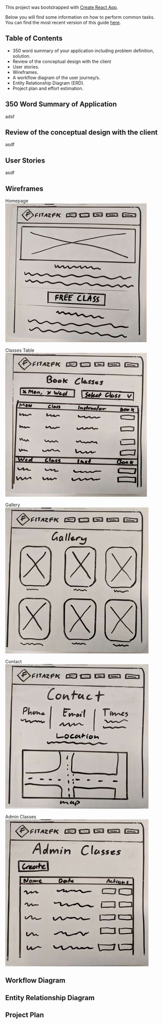 This project was bootstrapped with [Create React App](https://github.com/facebookincubator/create-react-app).

Below you will find some information on how to perform common tasks.<br>
You can find the most recent version of this guide [here](https://github.com/facebookincubator/create-react-app/blob/master/packages/react-scripts/template/README.md).

## Table of Contents

- 350 word summary of your application including problem definition, solution.
- Review of the conceptual design with the client
- User stories.
- Wireframes.
- A workflow diagram of the user journey/s.
- Entity Relationship Diagram (ERD).
- Project plan and effort estimation.

## 350 Word Summary of Application
adsf
## Review of the conceptual design with the client
asdf
## User Stories
asdf
## Wireframes

Homepage
![Homepage](Wireframe1a.jpg)

Classes Table
![ClassesTable](Wireframe2a.jpg)

Gallery
![Gallery](Wireframe3a.jpg)

Contact
![Contact](Wireframe4a.jpg)

Admin Classes
![AdminClasses](Wireframe5a.jpg)


## Workflow Diagram

## Entity Relationship Diagram

## Project Plan
